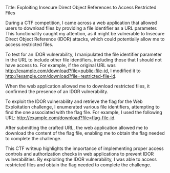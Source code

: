 Title: Exploiting Insecure Direct Object References to Access Restricted Files

During a CTF competition, I came across a web application that allowed users to download files by providing a file identifier as a URL parameter. This functionality caught my attention, as it might be vulnerable to Insecure Direct Object Reference (IDOR) attacks, which could potentially allow me to access restricted files.

To test for an IDOR vulnerability, I manipulated the file identifier parameter in the URL to include other file identifiers, including those that I should not have access to. For example, if the original URL was http://example.com/download?file=public-file-id, I modified it to http://example.com/download?file=restricted-file-id.

When the web application allowed me to download restricted files, it confirmed the presence of an IDOR vulnerability.

To exploit the IDOR vulnerability and retrieve the flag for the Web Exploitation challenge, I enumerated various file identifiers, attempting to find the one associated with the flag file. For example, I used the following URL: http://example.com/download?file=flag-file-id.

After submitting the crafted URL, the web application allowed me to download the content of the flag file, enabling me to obtain the flag needed to complete the challenge.

This CTF writeup highlights the importance of implementing proper access controls and authorization checks in web applications to prevent IDOR vulnerabilities. By exploiting the IDOR vulnerability, I was able to access restricted files and obtain the flag needed to complete the challenge.
